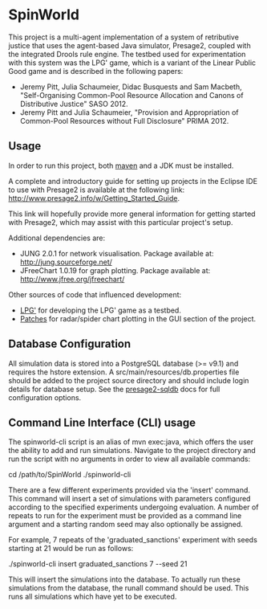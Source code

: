 # SpinWorld #
This project is a multi-agent implementation of a system of retributive justice that uses the agent-based Java simulator, Presage2, coupled with the integrated Drools rule engine. The testbed used for experimentation with this system was the LPG' game, which is a variant of the Linear Public Good game and is described in the following papers:

* Jeremy Pitt, Julia Schaumeier, Didac Busquests and Sam Macbeth, "Self-Organising Common-Pool Resource Allocation and Canons of Distributive Justice" SASO 2012.
* Jeremy Pitt and Julia Schaumeier, "Provision and Appropriation of Common-Pool Resources without Full Disclosure" PRIMA 2012.

## Usage ##
In order to run this project, both [maven](http://maven.apache.org/) and a JDK must be installed.

A complete and introductory guide for setting up projects in the Eclipse IDE to use with Presage2 is available at the following link:
http://www.presage2.info/w/Getting_Started_Guide.

This link will hopefully provide more general information for getting started with Presage2, which may assist with this particular project's setup.

Additional dependencies are:

* JUNG 2.0.1 for network visualisation. Package available at: http://jung.sourceforge.net/
* JFreeChart 1.0.19 for graph plotting. Package available at: http://www.jfree.org/jfreechart/

Other sources of code that influenced development:

* [LPG'](https://github.com/sammacbeth/LPG--Game) for developing the LPG' game as a testbed.
* [Patches](https://github.com/mkrauskopf/jfreechart-patches) for radar/spider chart plotting in the GUI section of the project.

## Database Configuration ##
All simulation data is stored into a PostgreSQL database (>= v9.1) and requires the hstore extension. A src/main/resources/db.properties file should be added to the project source directory and should include login details for database setup. See the [presage2-sqldb](https://github.com/Presage/presage2-sqldb) docs for full configuration options.

## Command Line Interface (CLI) usage ##

The spinworld-cli script is an alias of mvn exec:java, which offers the user the ability to add and run simulations. Navigate to the project directory and run the script with no arguments in order to view all available commands: 

cd /path/to/SpinWorld
./spinworld-cli

There are a few different experiments provided via the 'insert' command. This command will insert a set of simulations with parameters configured according to the specified experiments undergoing evaluation. A number of repeats to run for the experiment must be provided as a command line argument and a starting random seed may also optionally be assigned. 

For example, 7 repeats of the 'graduated_sanctions' experiment with seeds starting at 21 would be run as follows:

./spinworld-cli insert graduated_sanctions 7 --seed 21

This will insert the simulations into the database. To actually run these simulations from the database, the runall command should be used. This runs all simulations which have yet to be executed.
